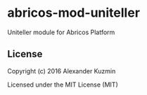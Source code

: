 # abricos-mod-uniteller

Uniteller module for Abricos Platform


## License
Copyright (c) 2016 Alexander Kuzmin

Licensed under the MIT License (MIT)